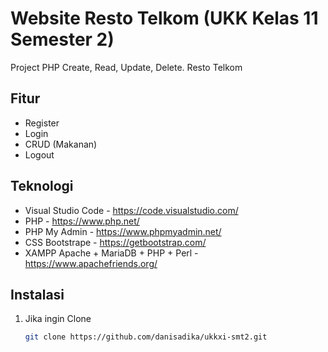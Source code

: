 # Website Resto Telkom (UKK Kelas 11 Semester 2)
Project PHP Create, Read, Update, Delete. Resto Telkom

## Fitur
- Register
- Login
- CRUD (Makanan)
- Logout

## Teknologi
- Visual Studio Code - https://code.visualstudio.com/
- PHP - https://www.php.net/
- PHP My Admin - https://www.phpmyadmin.net/
- CSS Bootstrape - https://getbootstrap.com/
- XAMPP Apache + MariaDB + PHP + Perl - https://www.apachefriends.org/

## Instalasi

1. Jika ingin Clone 

   ```bash
   git clone https://github.com/danisadika/ukkxi-smt2.git
